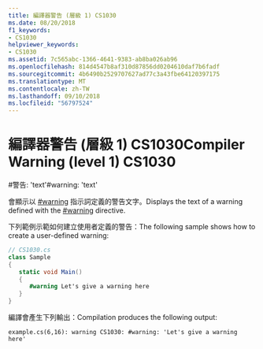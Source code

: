 ```yaml
---
title: 編譯器警告 (層級 1) CS1030
ms.date: 08/20/2018
f1_keywords:
- CS1030
helpviewer_keywords:
- CS1030
ms.assetid: 7c565abc-1366-4641-9383-ab8ba026ab96
ms.openlocfilehash: 814d4547b8af310d87856dd0204610daf7b6fadf
ms.sourcegitcommit: 4b6490b2529707627ad77c3a43fbe64120397175
ms.translationtype: MT
ms.contentlocale: zh-TW
ms.lasthandoff: 09/10/2018
ms.locfileid: "56797524"
---
```

# <a name="compiler-warning-level-1-cs1030"></a><span data-ttu-id="5cec1-102">編譯器警告 (層級 1) CS1030</span><span class="sxs-lookup"><span data-stu-id="5cec1-102">Compiler Warning (level 1) CS1030</span></span>
<span data-ttu-id="5cec1-103">\#警告: 'text'</span><span class="sxs-lookup"><span data-stu-id="5cec1-103">\#warning: 'text'</span></span>  
  
 <span data-ttu-id="5cec1-104">會顯示以 [#warning](../../csharp/language-reference/preprocessor-directives/preprocessor-warning.md) 指示詞定義的警告文字。</span><span class="sxs-lookup"><span data-stu-id="5cec1-104">Displays the text of a warning defined with the [#warning](../../csharp/language-reference/preprocessor-directives/preprocessor-warning.md) directive.</span></span>  
  
 <span data-ttu-id="5cec1-105">下列範例示範如何建立使用者定義的警告：</span><span class="sxs-lookup"><span data-stu-id="5cec1-105">The following sample shows how to create a user-defined warning:</span></span>  
  
```csharp  
// CS1030.cs  
class Sample  
{  
   static void Main()  
   {  
      #warning Let's give a warning here   
   }  
}  
```

<span data-ttu-id="5cec1-106">編譯會產生下列輸出：</span><span class="sxs-lookup"><span data-stu-id="5cec1-106">Compilation produces the following output:</span></span>

```console
example.cs(6,16): warning CS1030: #warning: 'Let's give a warning here'
```
